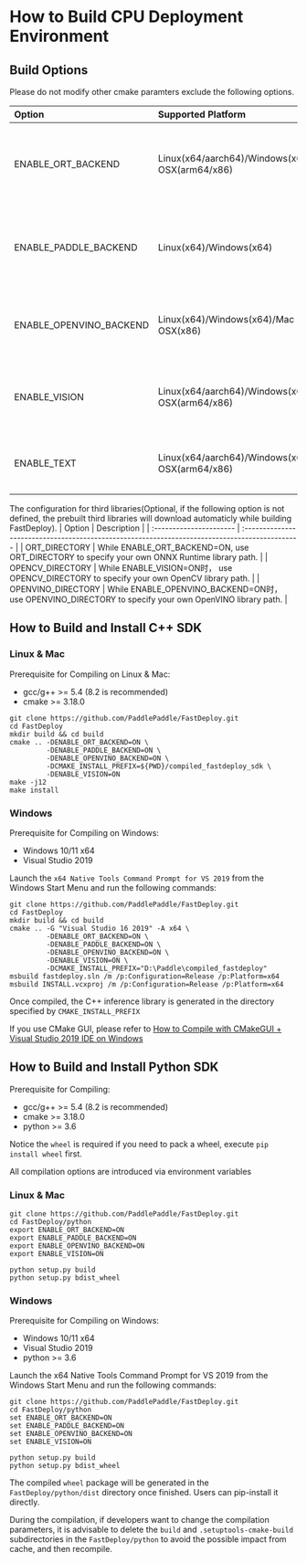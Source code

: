 

# How to Build CPU Deployment Environment

## Build Options

Please do not modify other cmake paramters exclude the following options.

| Option                      | Supported Platform | Description                                                                        |
|:------------------------|:------- | :--------------------------------------------------------------------------|
| ENABLE_ORT_BACKEND      | Linux(x64/aarch64)/Windows(x64)/Mac OSX(arm64/x86) | Default OFF, whether to intergrate ONNX Runtime backend   |
| ENABLE_PADDLE_BACKEND   | Linux(x64)/Windows(x64) | Default OFF, whether to intergrate Paddle Inference backend             |               
| ENABLE_OPENVINO_BACKEND | Linux(x64)/Windows(x64)/Mac OSX(x86) | Default OFF, whether to intergrate OpenVINO backend      |
| ENABLE_VISION           | Linux(x64/aarch64)/Windows(x64)/Mac OSX(arm64/x86) | Default OFF, whether to intergrate vision models |
| ENABLE_TEXT             | Linux(x64/aarch64)/Windows(x64)/Mac OSX(arm64/x86) | Default OFF, whether to intergrate text models |

The configuration for third libraries(Optional, if the following option is not defined, the prebuilt third libraries will download automaticly while building FastDeploy).
| Option                     | Description                                                                                           |
| :---------------------- | :--------------------------------------------------------------------------------------------- |
| ORT_DIRECTORY           | While ENABLE_ORT_BACKEND=ON, use ORT_DIRECTORY to specify your own ONNX Runtime library path.  |
| OPENCV_DIRECTORY        | While ENABLE_VISION=ON时， use OPENCV_DIRECTORY to specify your own OpenCV library path.     |
| OPENVINO_DIRECTORY      |  While ENABLE_OPENVINO_BACKEND=ON时， use OPENVINO_DIRECTORY to specify your own OpenVINO library path.    |

## How to Build and Install C++ SDK

### Linux & Mac

Prerequisite for Compiling on Linux & Mac:

- gcc/g++ >= 5.4 (8.2 is recommended)
- cmake >= 3.18.0

```
git clone https://github.com/PaddlePaddle/FastDeploy.git
cd FastDeploy
mkdir build && cd build
cmake .. -DENABLE_ORT_BACKEND=ON \
         -DENABLE_PADDLE_BACKEND=ON \
         -DENABLE_OPENVINO_BACKEND=ON \
         -DCMAKE_INSTALL_PREFIX=${PWD}/compiled_fastdeploy_sdk \
         -DENABLE_VISION=ON
make -j12
make install
```

### Windows

Prerequisite for Compiling on Windows: 

- Windows 10/11 x64
- Visual Studio 2019

Launch the `x64 Native Tools Command Prompt for VS 2019` from the Windows Start Menu and run the following commands:

```
git clone https://github.com/PaddlePaddle/FastDeploy.git
cd FastDeploy
mkdir build && cd build
cmake .. -G "Visual Studio 16 2019" -A x64 \
         -DENABLE_ORT_BACKEND=ON \
         -DENABLE_PADDLE_BACKEND=ON \
         -DENABLE_OPENVINO_BACKEND=ON \
         -DENABLE_VISION=ON \
         -DCMAKE_INSTALL_PREFIX="D:\Paddle\compiled_fastdeploy"
msbuild fastdeploy.sln /m /p:Configuration=Release /p:Platform=x64
msbuild INSTALL.vcxproj /m /p:Configuration=Release /p:Platform=x64
```

Once compiled, the C++ inference library is generated in the directory specified by `CMAKE_INSTALL_PREFIX`

If you use CMake GUI, please refer to [How to Compile with CMakeGUI + Visual Studio 2019 IDE on Windows](../faq/build_on_win_with_gui.md)

## How to Build and Install Python SDK

Prerequisite for Compiling: 

- gcc/g++ >= 5.4 (8.2 is recommended)
- cmake >= 3.18.0
- python >= 3.6

Notice the `wheel` is required if you need to pack a wheel, execute `pip install wheel` first.

All compilation options are introduced via environment variables

### Linux & Mac

```
git clone https://github.com/PaddlePaddle/FastDeploy.git
cd FastDeploy/python
export ENABLE_ORT_BACKEND=ON
export ENABLE_PADDLE_BACKEND=ON
export ENABLE_OPENVINO_BACKEND=ON
export ENABLE_VISION=ON

python setup.py build
python setup.py bdist_wheel
```

### Windows

Prerequisite for Compiling on Windows:

- Windows 10/11 x64
- Visual Studio 2019
- python >= 3.6

Launch the x64 Native Tools Command Prompt for VS 2019 from the Windows Start Menu and run the following commands:

```
git clone https://github.com/PaddlePaddle/FastDeploy.git
cd FastDeploy/python
set ENABLE_ORT_BACKEND=ON
set ENABLE_PADDLE_BACKEND=ON
set ENABLE_OPENVINO_BACKEND=ON
set ENABLE_VISION=ON

python setup.py build
python setup.py bdist_wheel
```

The compiled `wheel` package will be generated in the `FastDeploy/python/dist` directory once finished. Users can pip-install it directly.

During the compilation, if developers want to change the compilation parameters,  it is advisable to delete the `build` and `.setuptools-cmake-build` subdirectories in the `FastDeploy/python` to avoid the possible impact from cache, and then recompile.
